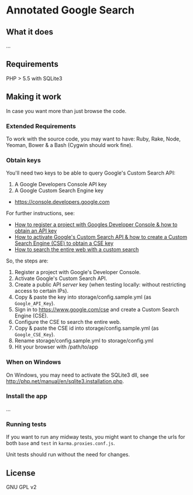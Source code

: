# Annotated Google Search

## What it does

...

## Requirements

PHP > 5.5 with SQLite3

## Making it work

In case you want more than just browse the code.

### Extended Requirements

To work with the source code, you may want to have:
Ruby, Rake, Node, Yeoman, Bower & a Bash (Cygwin should work fine).  

### Obtain keys

You'll need two keys to be able to query Google's Custom Search API:

1. A Google Developers Console API key 
2. A Google Custom Search Engine key

* https://console.developers.google.com

For further instructions, see: 

* [How to register a project with Googles Developer Console & how to obtain an API key](https://developers.google.com/console/help/new/)
* [How to activate Google's Custom Search API & how to create a Custom Search Engine (CSE) to obtain a CSE key](https://developers.google.com/console/help/new/)
* [How to search the entire web with a custom search](https://support.google.com/customsearch/answer/2631040)

So, the steps are:

1. Register a project with Google's Developer Console.
2. Activate Google's Custom Search API.
3. Create a public API _server_ key (when testing locally: without restricting access to certain IPs).
4. Copy & paste the key into storage/config.sample.yml (as `Google_API_Key`).
5. Sign in to https://www.google.com/cse and create a Custom Search Engine (CSE).
6. Configure the CSE to search the entire web.
7. Copy & paste the CSE id into storage/config.sample.yml (as `Google_CSE_Key`).
8. Rename storage/config.sample.yml to storage/config.yml
9. Hit your browser with /path/to/app    

### When on Windows

On Windows, you may need to activate the SQLite3 dll, see http://php.net/manual/en/sqlite3.installation.php.

### Install the app

...

### Running tests

If you want to run any midway tests, you might want to change the urls for both `base` and `test` in `karma.proxies.conf.js`. 

Unit tests should run without the need for changes.

## License

GNU GPL v2